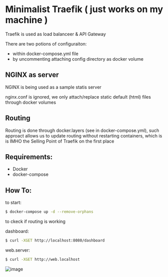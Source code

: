 # Minimalist Traefik ( just works on my machine )

Traefik is used as load balanceer & API Gateway 

There are two potions of configuraiton: 
- within docker-compose.yml file
- by uncommenting attaching config directory as docker volume

## NGINX as server
NGINX is being used as a sample statis server

nginx.conf is ignored, we only attach/replace static default (html) files through docker volumes

## Routing
Routing is done through docker.layers (see in docker-compose.yml), such approact allows us to update routing without restarting containers, which is is IMHO the Selling Point of Traefik on the first place

## Requirements:
- Docker
- docker-compose

## How To:
to start: 
```bash
$ docker-compose up -d --remove-orphans
```
to ckeck if routing is working

dashboard:
```bash
$ curl -XGET http://localhost:8080/dashboard
```

web.server:
```bash
$ curl -XGET http://web.localhost
```

![image](https://user-images.githubusercontent.com/31799546/183222869-db488e81-41a6-4eaa-b6bc-7149c556387d.png)
